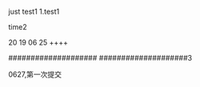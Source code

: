 just test1
1.test1

time2

20 19 06 25 ++++

####################
####################3


0627,第一次提交

